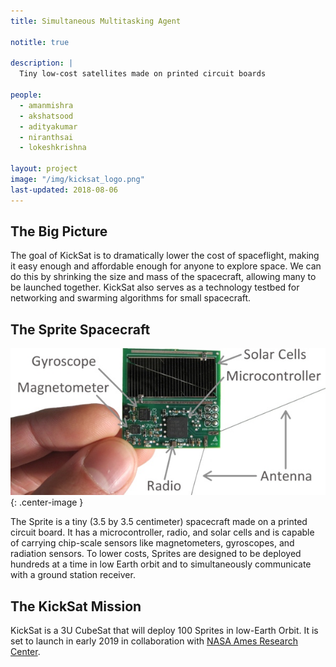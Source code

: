 ```yaml
---
title: Simultaneous Multitasking Agent

notitle: true

description: |
  Tiny low-cost satellites made on printed circuit boards

people:
  - amanmishra
  - akshatsood
  - adityakumar
  - niranthsai
  - lokeshkrishna

layout: project
image: "/img/kicksat_logo.png"
last-updated: 2018-08-06
---
```


## The Big Picture

The goal of KickSat is to dramatically lower the cost of spaceflight, making it easy enough and affordable enough for anyone to explore space. We can do this by shrinking the size and mass of the spacecraft, allowing many to be launched together. KickSat also serves as a technology testbed for networking and swarming algorithms for small spacecraft.

## The Sprite Spacecraft

![Sprite](/img/sprite.jpg){: .center-image }

The Sprite is a tiny (3.5 by 3.5 centimeter) spacecraft made on a printed circuit board.  It has a microcontroller, radio, and solar cells and is capable of carrying chip-scale sensors like magnetometers, gyroscopes, and radiation sensors.  To lower costs, Sprites are designed to be deployed hundreds at a time in low Earth orbit and to simultaneously communicate with a ground station receiver.

## The KickSat Mission

KickSat is a 3U CubeSat that will deploy 100 Sprites in low-Earth Orbit. It is set to launch in early 2019 in collaboration with [NASA Ames Research Center](https://www.nasa.gov/directorates/heo/home/CubeSats_initiative).

